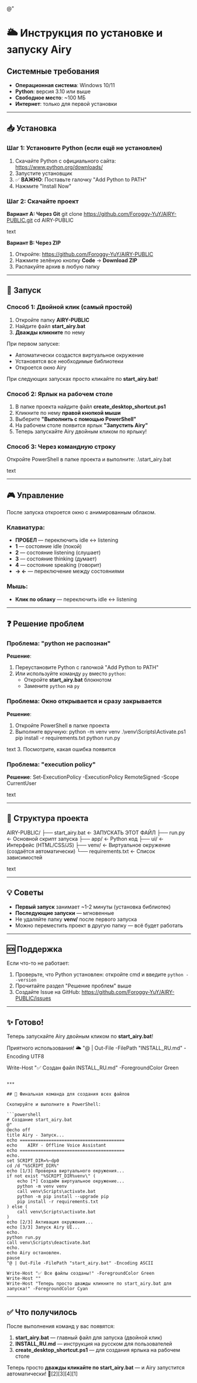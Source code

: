 @"
# 🌥️ Инструкция по установке и запуску Airy

## Системные требования

- **Операционная система**: Windows 10/11
- **Python**: версия 3.10 или выше
- **Свободное место**: ~100 МБ
- **Интернет**: только для первой установки

---

## 📥 Установка

### Шаг 1: Установите Python (если ещё не установлен)

1. Скачайте Python с официального сайта: https://www.python.org/downloads/
2. Запустите установщик
3. ✅ **ВАЖНО**: Поставьте галочку "Add Python to PATH"
4. Нажмите "Install Now"

### Шаг 2: Скачайте проект

**Вариант A: Через Git**
git clone https://github.com/Foroggy-YuY/AIRY-PUBLIC.git
cd AIRY-PUBLIC

text

**Вариант B: Через ZIP**
1. Откройте: https://github.com/Foroggy-YuY/AIRY-PUBLIC
2. Нажмите зелёную кнопку **Code** → **Download ZIP**
3. Распакуйте архив в любую папку

---

## 🚀 Запуск

### Способ 1: Двойной клик (самый простой)

1. Откройте папку **AIRY-PUBLIC**
2. Найдите файл **start_airy.bat**
3. **Дважды кликните** по нему

При первом запуске:
- Автоматически создастся виртуальное окружение
- Установятся все необходимые библиотеки
- Откроется окно Airy

При следующих запусках просто кликайте по **start_airy.bat**!

### Способ 2: Ярлык на рабочем столе

1. В папке проекта найдите файл **create_desktop_shortcut.ps1**
2. Кликните по нему **правой кнопкой мыши**
3. Выберите **"Выполнить с помощью PowerShell"**
4. На рабочем столе появится ярлык **"Запустить Airy"**
5. Теперь запускайте Airy двойным кликом по ярлыку!

### Способ 3: Через командную строку

Откройте PowerShell в папке проекта и выполните:
.\start_airy.bat

text

---

## 🎮 Управление

После запуска откроется окно с анимированным облаком.

### Клавиатура:

- **ПРОБЕЛ** — переключить idle ↔ listening
- **1** — состояние idle (покой)
- **2** — состояние listening (слушает)
- **3** — состояние thinking (думает)
- **4** — состояние speaking (говорит)
- **→ ←** — переключение между состояниями

### Мышь:

- **Клик по облаку** — переключить idle ↔ listening

---

## ❓ Решение проблем

### Проблема: "python не распознан"

**Решение**:
1. Переустановите Python с галочкой "Add Python to PATH"
2. Или используйте команду `py` вместо `python`:
   - Откройте **start_airy.bat** блокнотом
   - Замените `python` на `py`

### Проблема: Окно открывается и сразу закрывается

**Решение**:
1. Откройте PowerShell в папке проекта
2. Выполните вручную:
python -m venv venv
.\venv\Scripts\Activate.ps1
pip install -r requirements.txt
python run.py

text
3. Посмотрите, какая ошибка появится

### Проблема: "execution policy"

**Решение**:
Set-ExecutionPolicy -ExecutionPolicy RemoteSigned -Scope CurrentUser

text

---

## 📁 Структура проекта

AIRY-PUBLIC/
├── start_airy.bat ← ЗАПУСКАТЬ ЭТОТ ФАЙЛ
├── run.py ← Основной скрипт запуска
├── app/ ← Python код
├── ui/ ← Интерфейс (HTML/CSS/JS)
├── venv/ ← Виртуальное окружение (создаётся автоматически)
└── requirements.txt ← Список зависимостей

text

---

## 💡 Советы

- **Первый запуск** занимает ~1-2 минуты (установка библиотек)
- **Последующие запуски** — мгновенные
- Не удаляйте папку **venv/** после первого запуска
- Можно переместить проект в другую папку — всё будет работать

---

## 🆘 Поддержка

Если что-то не работает:

1. Проверьте, что Python установлен: откройте cmd и введите `python --version`
2. Прочитайте раздел "Решение проблем" выше
3. Создайте Issue на GitHub: https://github.com/Foroggy-YuY/AIRY-PUBLIC/issues

---

## ✨ Готово!

Теперь запускайте Airy двойным кликом по **start_airy.bat**!

Приятного использования! 🌥️
"@ | Out-File -FilePath "INSTALL_RU.md" -Encoding UTF8

Write-Host "✅ Создан файл INSTALL_RU.md" -ForegroundColor Green
```

***

## 🎯 Финальная команда для создания всех файлов

Скопируйте и выполните в PowerShell:

```powershell
# Создание start_airy.bat
@"
@echo off
title Airy - Запуск...
echo ========================================
echo    AIRY - Offline Voice Assistant
echo ========================================
echo.
set SCRIPT_DIR=%~dp0
cd /d "%SCRIPT_DIR%"
echo [1/3] Проверка виртуального окружения...
if not exist "%SCRIPT_DIR%venv\" (
    echo [*] Создаём виртуальное окружение...
    python -m venv venv
    call venv\Scripts\activate.bat
    python -m pip install --upgrade pip
    pip install -r requirements.txt
) else (
    call venv\Scripts\activate.bat
)
echo [2/3] Активация окружения...
echo [3/3] Запуск Airy UI...
echo.
python run.py
call venv\Scripts\deactivate.bat
echo.
echo Airy остановлен.
pause
"@ | Out-File -FilePath "start_airy.bat" -Encoding ASCII

Write-Host "✅ Все файлы созданы!" -ForegroundColor Green
Write-Host ""
Write-Host "Теперь просто дважды кликните по start_airy.bat для запуска!" -ForegroundColor Cyan
```

***

## ✅ Что получилось

После выполнения команд у вас появятся:

1. **start_airy.bat** — главный файл для запуска (двойной клик)
2. **INSTALL_RU.md** — инструкция на русском для пользователей
3. **create_desktop_shortcut.ps1** — для создания ярлыка на рабочем столе

Теперь просто **дважды кликайте по start_airy.bat** — и Airy запустится автоматически!  🚀[2][3][4][1]
